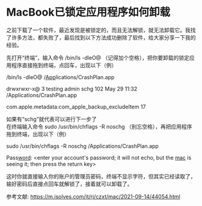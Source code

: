 # MacBook已锁定应用程序如何卸载


  
之前下载了一个软件，最近发现是被锁定的，而且无法解锁，就无法卸载它。我找了许多方法，都失败了，最后找到以下方法成功删除了软件，给大家分享一下我的经验。

先打开“终端”，输入命令 /bin/ls -dleO@ （记得加个空格），把你要卸载的锁定应用程序直接拖到终端，点回车，出现以下（例）

/bin/ls -dleO@ /[App](https://www.isolves.com/sj/rj/)lications/CrashPlan.app

drwxrwxr-x@ 3 testing admin schg 102 May 29 11:32 /Applications/CrashPlan.app

com.apple.metadata:com_apple_backup_excludeItem 17

如果有“schg”就代表可以进行下一步了  
在终端输入命令 sudo /usr/bin/chflags -R noschg （别忘空格），再把应用程序拖到终端，出现以下（例）

sudo /usr/bin/chflags -R noschg /Applications/CrashPlan.app

Pass[word](https://www.isolves.com/e/tags/?tagname=word): <enter your account's password; it will not echo, but the [mac](https://www.isolves.com/it/rj/czxt/mac/) is seeing it; then press the return key>

这时你就直接输入你的账户的管理员密码，终端不显示字符，但其实已经读取了，输好密码后直接点回车就解锁了，接着就可以卸载了。



参考文献:
https://m.isolves.com/it/rj/czxt/mac/2021-09-14/44054.html